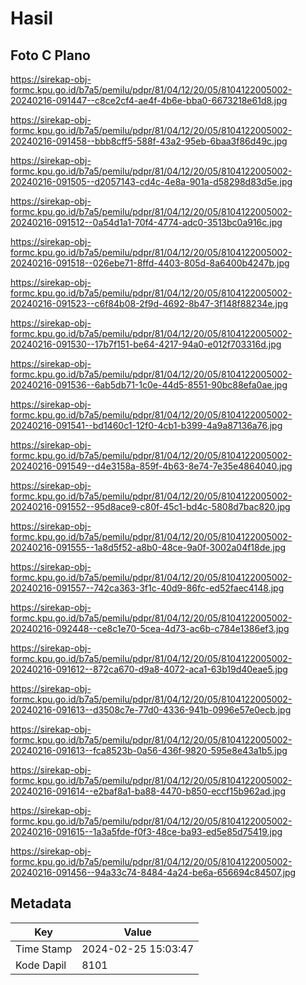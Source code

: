 # Hasil

## Foto C Plano

https://sirekap-obj-formc.kpu.go.id/b7a5/pemilu/pdpr/81/04/12/20/05/8104122005002-20240216-091447--c8ce2cf4-ae4f-4b6e-bba0-6673218e61d8.jpg

https://sirekap-obj-formc.kpu.go.id/b7a5/pemilu/pdpr/81/04/12/20/05/8104122005002-20240216-091458--bbb8cff5-588f-43a2-95eb-6baa3f86d49c.jpg

https://sirekap-obj-formc.kpu.go.id/b7a5/pemilu/pdpr/81/04/12/20/05/8104122005002-20240216-091505--d2057143-cd4c-4e8a-901a-d58298d83d5e.jpg

https://sirekap-obj-formc.kpu.go.id/b7a5/pemilu/pdpr/81/04/12/20/05/8104122005002-20240216-091512--0a54d1a1-70f4-4774-adc0-3513bc0a916c.jpg

https://sirekap-obj-formc.kpu.go.id/b7a5/pemilu/pdpr/81/04/12/20/05/8104122005002-20240216-091518--026ebe71-8ffd-4403-805d-8a6400b4247b.jpg

https://sirekap-obj-formc.kpu.go.id/b7a5/pemilu/pdpr/81/04/12/20/05/8104122005002-20240216-091523--c6f84b08-2f9d-4692-8b47-3f148f88234e.jpg

https://sirekap-obj-formc.kpu.go.id/b7a5/pemilu/pdpr/81/04/12/20/05/8104122005002-20240216-091530--17b7f151-be64-4217-94a0-e012f703316d.jpg

https://sirekap-obj-formc.kpu.go.id/b7a5/pemilu/pdpr/81/04/12/20/05/8104122005002-20240216-091536--6ab5db71-1c0e-44d5-8551-90bc88efa0ae.jpg

https://sirekap-obj-formc.kpu.go.id/b7a5/pemilu/pdpr/81/04/12/20/05/8104122005002-20240216-091541--bd1460c1-12f0-4cb1-b399-4a9a87136a76.jpg

https://sirekap-obj-formc.kpu.go.id/b7a5/pemilu/pdpr/81/04/12/20/05/8104122005002-20240216-091549--d4e3158a-859f-4b63-8e74-7e35e4864040.jpg

https://sirekap-obj-formc.kpu.go.id/b7a5/pemilu/pdpr/81/04/12/20/05/8104122005002-20240216-091552--95d8ace9-c80f-45c1-bd4c-5808d7bac820.jpg

https://sirekap-obj-formc.kpu.go.id/b7a5/pemilu/pdpr/81/04/12/20/05/8104122005002-20240216-091555--1a8d5f52-a8b0-48ce-9a0f-3002a04f18de.jpg

https://sirekap-obj-formc.kpu.go.id/b7a5/pemilu/pdpr/81/04/12/20/05/8104122005002-20240216-091557--742ca363-3f1c-40d9-86fc-ed52faec4148.jpg

https://sirekap-obj-formc.kpu.go.id/b7a5/pemilu/pdpr/81/04/12/20/05/8104122005002-20240216-092448--ce8c1e70-5cea-4d73-ac6b-c784e1386ef3.jpg

https://sirekap-obj-formc.kpu.go.id/b7a5/pemilu/pdpr/81/04/12/20/05/8104122005002-20240216-091612--872ca670-d9a8-4072-aca1-63b19d40eae5.jpg

https://sirekap-obj-formc.kpu.go.id/b7a5/pemilu/pdpr/81/04/12/20/05/8104122005002-20240216-091613--d3508c7e-77d0-4336-941b-0996e57e0ecb.jpg

https://sirekap-obj-formc.kpu.go.id/b7a5/pemilu/pdpr/81/04/12/20/05/8104122005002-20240216-091613--fca8523b-0a56-436f-9820-595e8e43a1b5.jpg

https://sirekap-obj-formc.kpu.go.id/b7a5/pemilu/pdpr/81/04/12/20/05/8104122005002-20240216-091614--e2baf8a1-ba88-4470-b850-eccf15b962ad.jpg

https://sirekap-obj-formc.kpu.go.id/b7a5/pemilu/pdpr/81/04/12/20/05/8104122005002-20240216-091615--1a3a5fde-f0f3-48ce-ba93-ed5e85d75419.jpg

https://sirekap-obj-formc.kpu.go.id/b7a5/pemilu/pdpr/81/04/12/20/05/8104122005002-20240216-091456--94a33c74-8484-4a24-be6a-656694c84507.jpg


## Metadata

| Key        | Value               |
| ---------- | ------------------- |
| Time Stamp | 2024-02-25 15:03:47 |
| Kode Dapil | 8101                |



